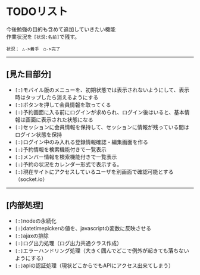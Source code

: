 # TODOリスト
今後勉強の目的も含めて追加していきたい機能  
作業状況を `[状況:名前]`で残す。  
```
状況： △->着手　○->完了
```

---
## [見た目部分]
* `[:]`モバイル版のメニューを、初期状態では表示されないようにして、表示時はタップしたら消えるようにする
* `[:]`ボタンを押して会員情報を取ってくる
* `[:]`予約画面に入る前にログインが求められ、ログイン後はいると、基本情報は画面に表示された状態になる
* `[:]`セッションに会員情報を保持して、セッションに情報が残っている間はログイン状態を保持
* `[:]`ログイン中のみ入れる登録情報確認・編集画面を作る
* `[:]`予約情報を検索機能付きで一覧表示
* `[:]`メンバー情報を検索機能付きで一覧表示
* `[:]`予約の状況をカレンダー形式で表示する。
* `[:]`現在サイトにアクセスしているユーザを別画面で確認可能とする（socket.io）

---
## [内部処理]
* `[:]`nodeの永続化
* `[:]`datetimepickerの値を、javascriptの変数に反映させる
* `[:]`ajaxの排除
* `[:]`ログ出力処理（ログ出力共通クラス作成）
* `[:]`エラーハンドリング処理（大きく囲んでどこで例外が起きても落ちないようにする）
* `[:]`apiの認証処理（現状どこからでもAPIにアクセス出来てしまう）
